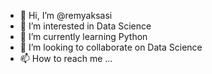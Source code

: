 - 👋 Hi, I’m @remyaksasi
- 👀 I’m interested in Data Science
- 🌱 I’m currently learning Python
- 💞️ I’m looking to collaborate on Data Science
- 📫 How to reach me ...

<!---
remyaksasi/remyaksasi is a ✨ special ✨ repository because its `README.md` (this file) appears on your GitHub profile.
You can click the Preview link to take a look at your changes.
--->
